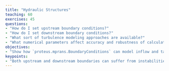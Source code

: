 ```yaml
---
title: "Hydraulic Structures"
teaching: 60
exercises: 45
questions:
- "How do I set upstream boundary conditions?"
- "How do I set downstream boundary conditions?"
- "What sort of turbulence modeling approaches are available?"
- "What numerical parameters affect accuracy and robustness of calculations?"
objectives:
- "Show how `proteus.mprans.BoundaryConditions` can model inflow and tailwater conditions."
keypoints:
- "Both upstream and downstream boundaries can suffer from instabilities"
---
```

